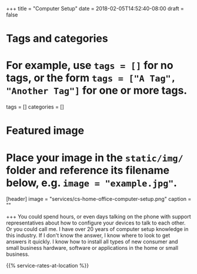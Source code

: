 +++
title = "Computer Setup"
date = 2018-02-05T14:52:40-08:00
draft = false

# Tags and categories
# For example, use `tags = []` for no tags, or the form `tags = ["A Tag", "Another Tag"]` for one or more tags.
tags = []
categories = []

# Featured image
# Place your image in the `static/img/` folder and reference its filename below, e.g. `image = "example.jpg"`.
[header]
image = "services/cs-home-office-computer-setup.png"
caption = ""

+++
You could spend hours, or even days talking on the phone with support representatives about how to configure your devices to talk to each other. Or you could call me. I have over 20 years of computer setup knowledge in this industry. If I don't know the answer, I know where to look to get answers it quickly. I know how to install all types of new consumer and small business hardware, software or applications in the home or small business. 


{{% service-rates-at-location %}}
